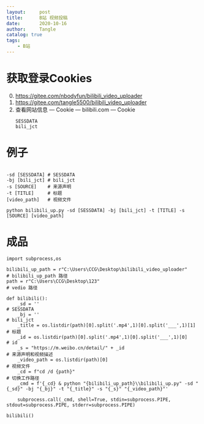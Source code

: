 ```yaml
---
layout:     post
title:      B站 视频投稿
date:       2020-10-16
author:     Tangle
catalog: true
tags:
    - B站
---
```


# 获取登录Cookies

0. <https://gitee.com/nbodyfun/bilibili_video_uploader>
0. <https://gitee.com/tangle5500/bilibili_video_uploader>
0.  查看网站信息 — Cookie — bilibili.com — Cookie
    ```
    SESSDATA
    bili_jct
    ```

# 例子

```

-sd [SESSDATA] # SESSDATA
-bj [bili_jct] # bili_jct
-s [SOURCE]    # 来源声明
-t [TITLE]     # 标题
[video_path]   # 视频文件
```

```
python bilibili_up.py -sd [SESSDATA] -bj [bili_jct] -t [TITLE] -s [SOURCE] [video_path]
```

# 成品

```
import subprocess,os

bilibili_up_path = r"C:\Users\CCG\Desktop\bilibili_video_uploader"    # bilibili_up_path 路径
path = r"C:\Users\CCG\Desktop\123"                                    # vedio 路径

def bilibili():
    _sd = ''                                                          # SESSDATA
    _bj = ''                                                          # bili_jct
    _title = os.listdir(path)[0].split('.mp4',1)[0].split('___',1)[1] # 标题
    _id = os.listdir(path)[0].split('.mp4',1)[0].split('___',1)[0]    # id
    _s = "https://m.weibo.cn/detail/" + _id                           # 来源声明和视频描述
    _video_path = os.listdir(path)[0]                                 # 视频文件
    _cd = f"cd /d {path}"                                             # 切换工作路径
    _cmd = f'{_cd} & python "{bilibili_up_path}\\bilibili_up.py" -sd "{_sd}" -bj "{_bj}" -t "{_title}" -s "{_s}" "{_video_path}"'

    subprocess.call(_cmd, shell=True, stdin=subprocess.PIPE, stdout=subprocess.PIPE, stderr=subprocess.PIPE)

bilibili()
```
